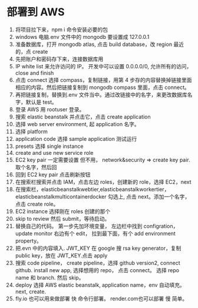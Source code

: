 # 部署到 AWS

1. 将项目拉下来，npm i 命令安装必要的包
2. windows 电脑.env 文件中的 mongodb 要设置成 127.0.0.1
3. 准备数据库，打开 mongodb atlas, 点击 build database，改 region 最近的，点 create
4. 先把账户和密码存下来，连接数据库用
5. IP white list 来允许访问的 IP。 开发中可以设置 0.0.0.0/0, 允许所有的访问，close and finish
6. 点击 connect 选择 compass，复制链接，用第 4 步存的内容替换掉链接里面相应的内容。然后把链接复制到 mongodb compass 里面，点击 connect。
7. 再把链接复制，替换到.env 文件当中。通过改链接中的名字，来更改数据库名字，默认是 test。
8. 登录 AWS 用 rootuser 登录。
9. 搜索 elastic beanstalk 并点击它，点击 create application
10. 选择 web server environment, 起 application 名字。
11. 选择 platform
12. application code 选择 sample application 测试运行
13. presets 选择 single instance
14. create and use new service role
15. EC2 key pair 一定需要设置 但不用， network&security => create key pair. 取个名字，然后回
16. 回到 EC2 key pair 点击刷新按钮
17. 在搜索栏搜索并点击 IAM，点击左边 roles，创建新的 role，选择 EC2，next
18. 在搜索栏，elasticbeanstalkwebtier,elasticbeanstalkworkertier，elasticbeanstalkmulticontainerdocker 勾选上, 点击 next。添加一个名字，点击 create role。
19. EC2 instance 选择刚在 roles 创建的那个
20. skip to review 然后 submit，等待启动。
21. 替换自己的代码。 第一步先加环境变量， 左边栏中找到 configration，update monitor 右边有个 edit， 拉到最下面，有个 add environment property。
22. 把.evn 中的内容填入. JWT_KEY 在 google 搜 rsa key generator，复制 public key，放在 JWT_KEY.点击 apply
23. 搜索 code pipeline， create pipeline，选择 github version2, connect github. install new app, 选择想用的 repo， 点击 connect。 选择 repo name 和 branch. 然后 skip。
24. deploy 选择 AWS elastic beanstalk, application name，env 自动填充。next, create.
25. fly.io 也可以用来做部署 快 命令行部署。 render.com也可以部署 慢 简单。